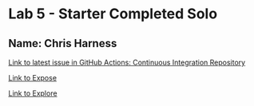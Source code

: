 # Lab 5 - Starter Completed Solo
## Name: Chris Harness

[Link to latest issue in GitHub Actions: Continuous Integration Repository](https://github.com/chrisharness/github-actions-for-ci/issues/7)

[Link to Expose](https://chrisharness.github.io/Lab5_Starter/expose.html)

[Link to Explore](https://chrisharness.github.io/Lab5_Starter/explore.html)